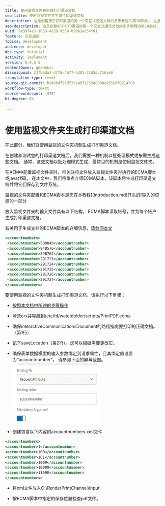 ```yaml
---
title: 使用监视文件夹生成打印渠道文档
seo-title: 使用监视文件夹生成打印渠道文档
description: 这是创建用于打印渠道的第一个交互式通信文档的多步教程的第10部分。 在此部分，我们将使用监视的文件夹机制生成打印渠道文档。
seo-description: 这是创建用于打印渠道的第一个交互式通信文档的多步教程的第10部分。 在此部分，我们将使用监视的文件夹机制生成打印渠道文档。
uuid: 9e39f4e3-1053-4839-9338-09961ac54f81
feature: 交互通信
topics: development
audience: developer
doc-type: tutorial
activity: implement
version: 6.4,6.5
contentOwner: gbedekar
discoiquuid: 23fbada3-d776-4b77-b381-22d3ec716ae9
translation-type: tm+mt
source-git-commit: b040bdf97df39c45f175288608e965e5f0214703
workflow-type: tm+mt
source-wordcount: '379'
ht-degree: 0%

---
```



# 使用监视文件夹生成打印渠道文档

在此部分，我们将使用监视的文件夹机制生成打印渠道文档。

在创建和测试您的打印渠道文档后，我们需要一种机制以批处理模式或按需生成这些文档。 通常，这些文档以批处理模式生成，最常见的机制是使用监视文件夹。

在AEM中配置监视文件夹时，将关联将文件放入监视文件夹时执行的ECMA脚本或java代码。 在本文中，我们将重点介绍ECMA脚本，该脚本将生成打印渠道文档并将它们保存到文件系统。

监视的文件夹配置和ECMA脚本是您在本教程](introduction.md)开头的[导入的资源的一部分

放入监视文件夹的输入文件具有以下结构。 ECMA脚本读取帐号，并为每个帐户生成打印渠道文档。

有关用于生成文档的ECMA脚本的详细信息，[请参阅本文](/help/forms/interactive-communications/generating-interactive-communications-print-document-using-api-tutorial-use.md)

```xml
<accountnumbers>
 <accountnumber>509840</accountnumber>
 <accountnumber>948576</accountnumber>
 <accountnumber>398762</accountnumber>
 <accountnumber>291723</accountnumber>
 <accountnumber>291724</accountnumber>
 <accountnumber>291725</accountnumber>
 <accountnumber>291726</accountnumber>
 <accountnumber>291727</accountnumber>
</accountnumbers>
```

要使用监视的文件夹机制生成打印渠道文档，请执行以下步骤：

* [按照本文档中所述的步骤操作](/help/forms/adaptive-forms/service-user-tutorial-develop.md)

* 登录crx并导航到/etc/fd/watchfolder/scripts/PrintPDF.ecma

* 确保interactiveCommunicationsDocument的路径指向要打印的正确文档。（第1行）
* 记下saveLocation（第2行）。您可以根据需要更改它。
* 确保表单数据模型的输入参数绑定到请求属性，且其绑定值设置为“accountnumber”。 请参阅下面的屏幕截图。
   ![请求](assets/requestattributeprintchannel.gif)

* 创建包含以下内容的accountnumbers.xml文件

```xml
<accountnumbers>
<accountnumber>1</accountnumber>
<accountnumber>100</accountnumber>
<accountnumber>101</accountnumber>
<accountnumber>1009</accountnumber>
<accountnumber>10009</accountnumber>
<accountnumber>11990</accountnumber>
</accountnumbers>
```

* 将xml文件放入C:\RenderPrintChannel\input

* 按ECMA脚本中指定的保存位置检查pdf文件。




